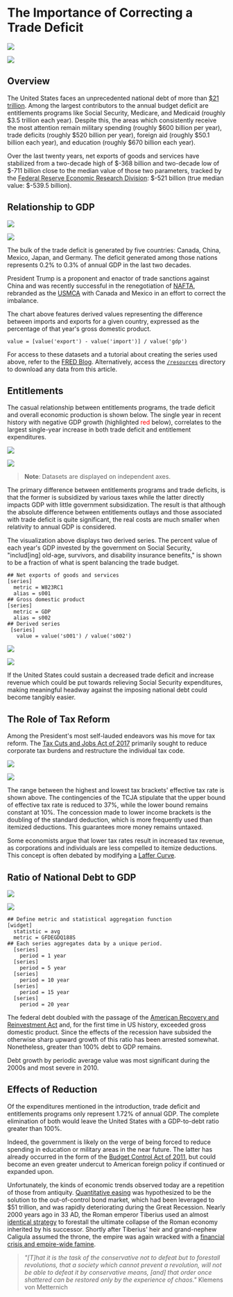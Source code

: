 # The Importance of Correcting a Trade Deficit

![](./images/new-exports-1.png)

[![](../images/button-new.png)](https://trends.axibase.com/a5bd447d#fullscreen)

## Overview

The United States faces an unprecedented national debt of more than [$21 trillion](http://www.usdebtclock.org/). Among the largest contributors to the annual budget deficit are entitlements programs like Social Security, Medicare, and Medicaid (roughly $3.5 trillion each year). Despite this, the areas which consistently receive the most attention remain military spending (roughly $600 billion per year), trade deficits (roughly $520 billion per year), foreign aid (roughly $50.1 billion each year), and education (roughly $670 billion each year).

<!-- markdownlint-disable MD101 -->

Over the last twenty years, net exports of goods and services have stabilized from a two-decade high of $-368 billion and two-decade low of $-711 billion close to the median value of those two parameters, tracked by the [Federal Reserve Economic Research Division](https://fred.stlouisfed.org/): $-521 billion (true median value: $-539.5 billion).

<!-- markdownlint-enable MD101 -->

## Relationship to GDP

![](./images/export-deficit-1.png)

[![](../images/button-new.png)](https://trends.axibase.com/d5a0036c#fullscreen)

The bulk of the trade deficit is generated by five countries: Canada, China, Mexico, Japan, and Germany. The deficit generated among those nations represents 0.2% to 0.3% of annual GDP in the last two decades.

President Trump is a proponent and enactor of trade sanctions against China and was recently successful in the renegotiation of [NAFTA](http://www.naftanow.org/), rebranded as the [USMCA](https://ustr.gov/trade-agreements/free-trade-agreements/united-states-mexico-canada-agreement) with Canada and Mexico in an effort to correct the imbalance.

The chart above features derived values representing the difference between imports and exports for a given country, expressed as the percentage of that year's gross domestic product.

```ls
value = [value('export') - value('import')] / value('gdp')
```

For access to these datasets and a tutorial about creating the series used above, refer to the [FRED Blog](https://fredblog.stlouisfed.org/2018/10/the-usual-suspects-behind-u-s-trade-deficits-china-canada-mexico-japan-and-germany/). Alternatively, access the [`/resources`](./resources/country-specific-trade.csv) directory to download any data from this article.

## Entitlements

The casual relationship between entitlements programs, the trade deficit and overall economic production is shown below. The single year in recent history with negative GDP growth (highlighted <text style="color:red;">red</text> below), correlates to the largest single-year increase in both trade deficit and entitlement expenditures.

![](./images/portion-of-gdp.png)

[![](../images/button-new.png)](https://trends.axibase.com/5e511ca2#fullscreen)

> **Note**: Datasets are displayed on independent axes.

The primary difference between entitlements programs and trade deficits, is that the former is subsidized by various taxes while the latter directly impacts GDP with little government subsidization. The result is that although the absolute difference between entitlements outlays and those associated with trade deficit is quite significant, the real costs are much smaller when relativity to annual GDP is considered.

The visualization above displays two derived series. The percent value of each year's GDP invested by the government on Social Security, "includ[ing] old-age, survivors, and disability insurance benefits," is shown to be a fraction of what is spent balancing the trade budget.

```ls
## Net exports of goods and services
[series]
  metric = W823RC1
  alias = s001
## Gross domestic product
[series]
  metric = GDP
  alias = s002
## Derived series
 [series]
   value = value('s001') / value('s002')
```

![](./images/combined-ss-td-1.png)

[![](../images/button-new.png)](https://trends.axibase.com/44b0f6a1#fullscreen)

If the United States could sustain a decreased trade deficit and increase revenue which could be put towards relieving Social Security expenditures, making meaningful headway against the imposing national debt could become tangibly easier.

## The Role of Tax Reform

Among the President's most self-lauded endeavors was his move for tax reform. The [Tax Cuts and Jobs Act of 2017](https://www.congress.gov/bill/115th-congress/house-bill/1) primarily sought to reduce corporate tax burdens and restructure the individual tax code.

![](./images/effective-tax-rate-range.png)

[![](../images/button-new.png)](https://trends.axibase.com/edc3ed20#fullscreen)

The range between the highest and lowest tax brackets' effective tax rate is shown above. The contingencies of the TCJA stipulate that the upper bound of effective tax rate is reduced to 37%, while the lower bound remains constant at 10%. The concession made to lower income brackets is the doubling of the standard deduction, which is more frequently used than itemized deductions. This guarantees more money remains untaxed.

Some economists argue that lower tax rates result in increased tax revenue, as corporations and individuals are less compelled to itemize deductions. This concept is often debated by modifying a [Laffer Curve](https://en.wikipedia.org/wiki/Laffer_curve).

## Ratio of National Debt to GDP

![](./images/debt-gdp-1.png)

[![](../images/button-new.png)](https://trends.axibase.com/6d940ff5#fullscreen)

```ls
## Define metric and statistical aggregation function
[widget]
  statistic = avg
  metric = GFDEGDQ188S
## Each series aggregates data by a unique period.
  [series]
    period = 1 year
  [series]
    period = 5 year
  [series]
    period = 10 year  
  [series]
    period = 15 year
  [series]
    period = 20 year
```

The federal debt doubled with the passage of the [American Recovery and Reinvestment Act](https://www.congress.gov/bill/111th-congress/house-bill/1/text) and, for the first time in US history, exceeded gross domestic product. Since the effects of the recession have subsided the otherwise sharp upward growth of this ratio has been arrested somewhat. Nonetheless, greater than 100% debt to GDP remains.

Debt growth by periodic average value was most significant during the 2000s and most severe in 2010.

## Effects of Reduction

Of the expenditures mentioned in the introduction, trade deficit and entitlements programs only represent 1.72% of annual GDP. The complete elimination of both would leave the United States with a GDP-to-debt ratio greater than 100%.

Indeed, the government is likely on the verge of being forced to reduce spending in education or military areas in the near future. The latter has already occurred in the form of the [Budget Control Act of 2011](https://dod.defense.gov/News/Article/Article/694480/sequestration-poses-biggest-threat-to-readiness-military-leaders-say/), but could become an even greater undercut to American foreign policy if continued or expanded upon.

Unfortunately, the kinds of economic trends observed today are a repetition of those from antiquity. [Quantitative easing](https://www.federalreserve.gov/econres/feds/files/2018004pap.pdf) was hypothesized to be the solution to the out-of-control bond market, which had been leveraged to $51 trillion, and was rapidly deteriorating during the Great Recession. Nearly 2000 years ago in 33 AD, the Roman emperor Tiberius used an almost [identical strategy](https://www.businessinsider.com/qe-in-the-financial-crisis-of-33-ad-2013-10) to forestall the ultimate collapse of the Roman economy inherited by his successor. Shortly after Tiberius' heir and grand-nephew Caligula assumed the throne, the empire was again wracked with a [financial crisis and empire-wide famine](https://en.wikipedia.org/wiki/Caligula#Financial_crisis_and_famine).

> <i>"[T]hat it is the task of the conservative not to defeat but to forestall revolutions, that a society which cannot prevent a revolution, will not be able to defeat it by conservative means, [and] that order once shattered can be restored only by the experience of chaos."</i> Klemens von Metternich